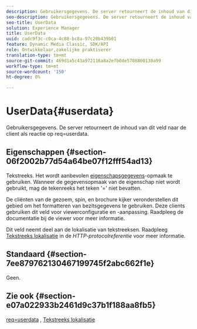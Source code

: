 ```yaml
---
description: Gebruikersgegevens. De server retourneert de inhoud van dit veld naar de client als reactie op req=userdata.
seo-description: Gebruikersgegevens. De server retourneert de inhoud van dit veld naar de client als reactie op req=userdata.
seo-title: UserData
solution: Experience Manager
title: UserData
uuid: cadc9f3c-c0ca-4c88-bc8a-97c28b439b01
feature: Dynamic Media Classic, SDK/API
role: Ontwikkelaar,zakelijke praktiserer
translation-type: tm+mt
source-git-commit: 469d1a5c43a972116a8a2efb0de5708800130a99
workflow-type: tm+mt
source-wordcount: '150'
ht-degree: 0%

---
```



# UserData{#userdata}

Gebruikersgegevens. De server retourneert de inhoud van dit veld naar de client als reactie op req=userdata.

## Eigenschappen {#section-06f2002b77d54a64be07f12fff54ad13}

Tekstreeks. Het wordt aanbevolen [eigenschapsgegevens](/help/aem-is-ir-api/is-api/image-catalog/image-serving-api-ref/c-image-catalog-reference/c-overview/c-common-data-types/r-property-data.md)-opmaak te gebruiken. Wanneer de gegevensopmaak van de eigenschap niet wordt gebruikt, mag de tekenreeks het teken &#39;=&#39; niet bevatten.

De cliënten van de gezoem, spin, en brochure kijker veronderstellen dit gebied om het formatteren van bezitsgegevens te gebruiken. Deze clients gebruiken dit veld voor viewerconfiguratie en -aanpassing. Raadpleeg de documentatie bij de viewer voor meer informatie.

Dit veld neemt deel aan de lokalisatie van tekstreeksen. Raadpleeg [Tekstreeks lokalisatie](/help/aem-is-ir-api/is-api/http-ref/image-serving-api-ref/c-http-protocol-reference/c-syntax-and-features/r-text-string-localization.md) in de *HTTP-protocolreferentie* voor meer informatie.

## Standaard {#section-7ee879762130467199745f2abc662f1e}

Geen.

## Zie ook {#section-e07a022933b2461d9c37b1f188aa8fb5}

[req=userdata](/help/aem-is-ir-api/is-api/http-ref/image-serving-api-ref/c-http-protocol-reference/c-command-reference/r-req/r-req.md) ,  [Tekstreeks lokalisatie](/help/aem-is-ir-api/is-api/http-ref/image-serving-api-ref/c-http-protocol-reference/c-syntax-and-features/r-text-string-localization.md)
